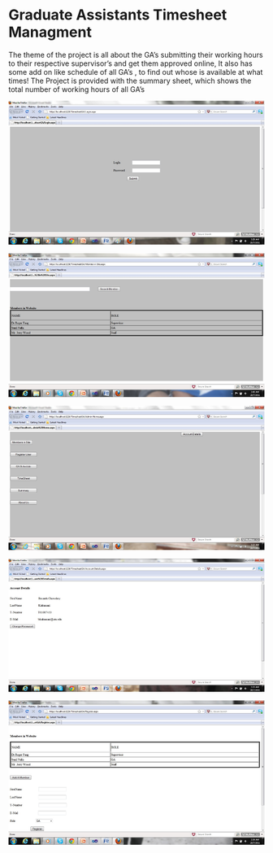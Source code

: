 # Graduate Assistants Timesheet Managment

The theme of the project is all about the GA’s submitting their working hours to their respective supervisor’s and get them approved online, It also has some add on like schedule of all GA’s , to find out whose is available at what times!
The Project is provided with the summary sheet,  which shows the total number of working hours of all GA’s

![GA Timesheets Application 1](https://github.com/iebeid/graduate-assistants-timesheet-managment/blob/master/snapshot1.png)

![GA Timesheets Application 1](https://github.com/iebeid/graduate-assistants-timesheet-managment/blob/master/screenshot2.png)

![GA Timesheets Application 1](https://github.com/iebeid/graduate-assistants-timesheet-managment/blob/master/screenshot3.png)

![GA Timesheets Application 1](https://github.com/iebeid/graduate-assistants-timesheet-managment/blob/master/screenshot4.png)

![GA Timesheets Application 1](https://github.com/iebeid/graduate-assistants-timesheet-managment/blob/master/screenshot5.png)
